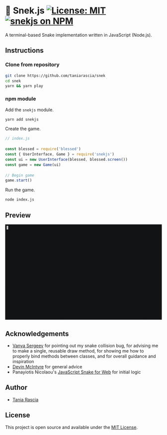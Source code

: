 # 🐍 Snek.js [![License: MIT](https://img.shields.io/badge/License-MIT-blue.svg)](https://opensource.org/licenses/MIT) [![snekjs on NPM](https://img.shields.io/npm/v/snekjs.svg?color=green&label=snekjs)](https://www.npmjs.com/package/snekjs)

A terminal-based Snake implementation written in JavaScript (Node.js).

## Instructions

### Clone from repository

```bash
git clone https://github.com/taniarascia/snek
cd snek
yarn && yarn play
```

### npm module

Add the `snekjs` module.

```bash
yarn add snekjs
```

Create the game.

```js
// index.js

const blessed = require('blessed')
const { UserInterface, Game } = require('snekjs')
const ui = new UserInterface(blessed, blessed.screen())
const game = new Game(ui)

// Begin game
game.start()
```

Run the game.

```bash
node index.js
```

## Preview

![snek.gif](snek.gif)

## Acknowledgements

- [Vanya Sergeev](https://sergeev.io) for pointing out my snake collision bug, for advising me to make a single, reusable draw method, for showing me how to properly bind methods between classes, and for overall guidance and inspiration
- [Devin McIntyre](https://www.dev-eloper.com/) for general advice
- Panayiotis Nicolaou's [JavaScript Snake for Web](https://medium.freecodecamp.org/think-like-a-programmer-how-to-build-snake-using-only-javascript-html-and-css-7b1479c3339e) for initial logic

## Author

- [Tania Rascia](https://www.taniarascia.com)

## License

This project is open source and available under the [MIT License](LICENSE).
